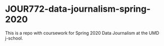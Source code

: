 # JOUR772-data-journalism-spring-2020
This is a repo with coursework for Spring 2020 Data Journalism at the UMD j-school.
